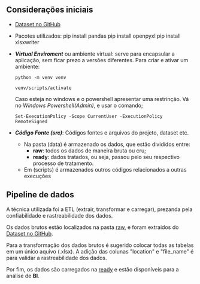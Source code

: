 ## Considerações iniciais

- [Dataset no GitHub](https://github.com/digitalinnovationone/netflix-dataset/tree/main/raw)

- Pacotes utilizados: 
  pip install pandas
  pip install openpyxl
  pip install xlsxwriter


- ***Virtual Enviroment*** ou ambiente virtual: serve para encapsular a aplicação, sem ficar prezo a versões diferentes. Para criar e ativar um ambiente:
    ```` 
    python -m venv venv

    venv/scripts/activate
    ````
    Caso esteja no windows e o powershell apresentar uma restrinção. Vá no *Windows Powershell(Admin)*, e usar o comando;
    ````
    Set-ExecutionPolicy -Scope CurrentUser -ExecutionPolicy RemoteSigned
    ````

- ***Código Fonte (src)***: Códigos fontes e arquivos do projeto, dataset etc.
    - Na pasta (data) é armazenado os dados, que estão divididos entre:
      - **raw**: todos os dados de maneira bruta ou cru;
      - **ready**: dados tratados, ou seja, passou pelo seu respectivo processo de tratamento.
    - Em (scripts) é armazenados outros códigos relacionados a outras execuções


## Pipeline de dados

A técnica utilizada foi a ETL (extrair, transformar e carregar), prezanda pela confiabilidade e rastreabilidade dos dados.

Os dados brutos estão localizados na pasta [raw](src/data/raw/), e foram extraidos do [Dataset no GitHub](https://github.com/digitalinnovationone/netflix-dataset/tree/main/raw).

Para a transformação dos dados brutos é sugerido colocar todas as tabelas em um único aquivo (.xlsx). A adição das colunas "location" e "file_name" é para validar a rastreabilidade dos dados.

Por fim, os dados são carregados na [ready](src/data/ready) e estão disponíveis para a análise de **BI**.
